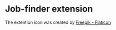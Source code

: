 # Job-finder extension

The extention icon was created by <a href="https://www.flaticon.com/free-icons/job" title="job icons">Freepik - Flaticon</a>